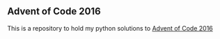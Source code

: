 ## Advent of Code 2016

This is a repository to hold my python solutions to [Advent of Code 2016](http://adventofcode.com/2016)
